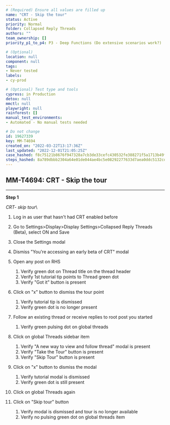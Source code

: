 ```yaml
---
# (Required) Ensure all values are filled up
name: "CRT - Skip the tour"
status: Active
priority: Normal
folder: Collapsed Reply Threads
authors: ""
team_ownership: []
priority_p1_to_p4: P3 - Deep Functions (Do extensive scenarios work?)

# (Optional)
location: null
component: null
tags: 
- Never tested
labels: 
- cy-prod

# (Optional) Test type and tools
cypress: in Production
detox: null
mmctl: null
playwright: null
rainforest: []
manual_test_environments: 
- Automated - No manual tests needed

# Do not change
id: 19627339
key: MM-T4694
created_on: "2022-03-22T13:17:36Z"
last_updated: "2022-12-01T21:05:25Z"
case_hashed: f8c75121b8676f947328a7cb3de33cefc430532fe388271f5a1713b49f157c2c48dc138ec85a523a553252f76985f9d3
steps_hashed: 8a789dbbb2304a64e01de044ae4bc5e08292277633d7aea0ddc5132cd9c8e5b058ea8a530e1e5522066a2ac8063a68ce
---
```


<!-- (Auto-generated) Based on frontmatter's "key" and "name" -->

## MM-T4694: CRT - Skip the tour

---

**Step 1**

_CRT- skip tour_\\

1. Log in as user that hasn't had CRT enabled before

2. Go to Settings>Display>Display Settings>Collapsed Reply Threads (Beta), select ON and Save

3. Close the Settings modal

4. Dismiss "You're accessing an early beta of CRT" modal

5. Open any post on RHS 

   1. Verify green dot on Thread title on the thread header
   2. Verify 1st tutorial tip points to Thread green dot
   3. Verify "Got it" button is present

6. Click on "x" button to dismiss the tour point

   1. Verify tutorial tip is dismissed 
   2. Verify green dot is no longer present

7. Follow an existing thread or receive replies to root post you started

   1. Verify green pulsing dot on global threads 

8. Click on global Threads sidebar item 

   1. Verify "A new way to view and follow thread" modal is present 
   2. Verify "Take the Tour" button is present
   3. Verify "Skip Tour" button is present

9. Click on "x" button to dismiss the modal

   1. Verify tutorial modal is dismissed 
   2. Verify green dot is still present

10. Click on global Threads again

11. Click on "Skip tour" button

    1. Verify modal is dismissed and tour is no longer available 
    2. Verify no pulsing green dot on global threads item
